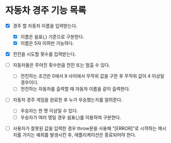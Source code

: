 # 자동차 경주 기능 목록

- [x] 경주 할 자동차 이름을 입력받는다.
    - [x] 이름은 쉼표(,) 기준으로 구분한다.
    - [x] 이름은 5자 이하만 가능하다.
- [x] 전진을 시도할 횟수를 입력받는다.
- [ ] 자동차들은 주어진 횟수만큼 전진 또는 멈출 수 있다.
    - [ ] 전진하는 조건은 0에서 9 사이에서 무작위 값을 구한 후 무작위 값이 4 이상일 경우이다.
    - [ ] 전진하는 자동차를 출력할 때 자동차 이름을 같이 출력한다.
- [ ] 자동차 경주 게임을 완료한 후 누가 우승했는지를 알려준다.
    - [ ] 우승자는 한 명 이상일 수 있다.
    - [ ] 우승자가 여러 명일 경우 쉼표(,)를 이용하여 구분한다.
- [ ] 사용자가 잘못된 값을 입력한 경우 throw문을 사용해 "[ERROR]"로 시작하는 메시지를 가지는 예외를 발생시킨 후, 애플리케이션은 종료되어야 한다.

